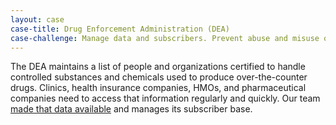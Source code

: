 ```yaml
---
layout: case
case-title: Drug Enforcement Administration (DEA)
case-challenge: Manage data and subscribers. Prevent abuse and misuse of controlled substances.
---
```



The DEA maintains a list of people and organizations certified to handle controlled substances and chemicals used to produce over-the-counter drugs. Clinics, health insurance companies, HMOs, and pharmaceutical companies need to access that information regularly and quickly. Our team [made that data available](https://www.ntis.gov/products/dea/) and manages its subscriber base.
